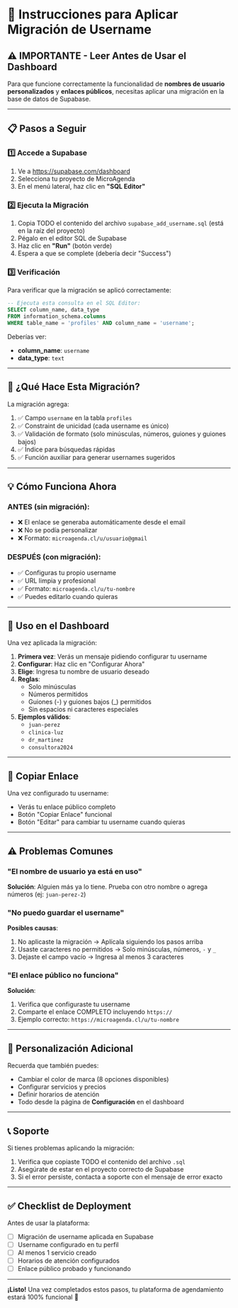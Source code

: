 # 🔧 Instrucciones para Aplicar Migración de Username

## ⚠️ IMPORTANTE - Leer Antes de Usar el Dashboard

Para que funcione correctamente la funcionalidad de **nombres de usuario personalizados** y **enlaces públicos**, necesitas aplicar una migración en la base de datos de Supabase.

---

## 📋 Pasos a Seguir

### 1️⃣ Accede a Supabase

1. Ve a https://supabase.com/dashboard
2. Selecciona tu proyecto de MicroAgenda
3. En el menú lateral, haz clic en **"SQL Editor"**

### 2️⃣ Ejecuta la Migración

1. Copia TODO el contenido del archivo `supabase_add_username.sql` (está en la raíz del proyecto)
2. Pégalo en el editor SQL de Supabase
3. Haz clic en **"Run"** (botón verde)
4. Espera a que se complete (debería decir "Success")

### 3️⃣ Verificación

Para verificar que la migración se aplicó correctamente:

```sql
-- Ejecuta esta consulta en el SQL Editor:
SELECT column_name, data_type 
FROM information_schema.columns 
WHERE table_name = 'profiles' AND column_name = 'username';
```

Deberías ver:
- **column_name**: `username`
- **data_type**: `text`

---

## 🎯 ¿Qué Hace Esta Migración?

La migración agrega:

1. ✅ Campo `username` en la tabla `profiles`
2. ✅ Constraint de unicidad (cada username es único)
3. ✅ Validación de formato (solo minúsculas, números, guiones y guiones bajos)
4. ✅ Índice para búsquedas rápidas
5. ✅ Función auxiliar para generar usernames sugeridos

---

## 💡 Cómo Funciona Ahora

### ANTES (sin migración):
- ❌ El enlace se generaba automáticamente desde el email
- ❌ No se podía personalizar
- ❌ Formato: `microagenda.cl/u/usuario@gmail`

### DESPUÉS (con migración):
- ✅ Configuras tu propio username
- ✅ URL limpia y profesional
- ✅ Formato: `microagenda.cl/u/tu-nombre`
- ✅ Puedes editarlo cuando quieras

---

## 🚀 Uso en el Dashboard

Una vez aplicada la migración:

1. **Primera vez**: Verás un mensaje pidiendo configurar tu username
2. **Configurar**: Haz clic en "Configurar Ahora"
3. **Elige**: Ingresa tu nombre de usuario deseado
4. **Reglas**:
   - Solo minúsculas
   - Números permitidos
   - Guiones (-) y guiones bajos (_) permitidos
   - Sin espacios ni caracteres especiales
5. **Ejemplos válidos**:
   - `juan-perez`
   - `clinica-luz`
   - `dr_martinez`
   - `consultora2024`

---

## 🔗 Copiar Enlace

Una vez configurado tu username:
- Verás tu enlace público completo
- Botón "Copiar Enlace" funcional
- Botón "Editar" para cambiar tu username cuando quieras

---

## ⚠️ Problemas Comunes

### "El nombre de usuario ya está en uso"
**Solución**: Alguien más ya lo tiene. Prueba con otro nombre o agrega números (ej: `juan-perez-2`)

### "No puedo guardar el username"
**Posibles causas**:
1. No aplicaste la migración → Aplícala siguiendo los pasos arriba
2. Usaste caracteres no permitidos → Solo minúsculas, números, `-` y `_`
3. Dejaste el campo vacío → Ingresa al menos 3 caracteres

### "El enlace público no funciona"
**Solución**: 
1. Verifica que configuraste tu username
2. Comparte el enlace COMPLETO incluyendo `https://`
3. Ejemplo correcto: `https://microagenda.cl/u/tu-nombre`

---

## 🎨 Personalización Adicional

Recuerda que también puedes:
- Cambiar el color de marca (8 opciones disponibles)
- Configurar servicios y precios
- Definir horarios de atención
- Todo desde la página de **Configuración** en el dashboard

---

## 📞 Soporte

Si tienes problemas aplicando la migración:
1. Verifica que copiaste TODO el contenido del archivo `.sql`
2. Asegúrate de estar en el proyecto correcto de Supabase
3. Si el error persiste, contacta a soporte con el mensaje de error exacto

---

## ✅ Checklist de Deployment

Antes de usar la plataforma:

- [ ] Migración de username aplicada en Supabase
- [ ] Username configurado en tu perfil
- [ ] Al menos 1 servicio creado
- [ ] Horarios de atención configurados
- [ ] Enlace público probado y funcionando

---

**¡Listo!** Una vez completados estos pasos, tu plataforma de agendamiento estará 100% funcional 🎉

